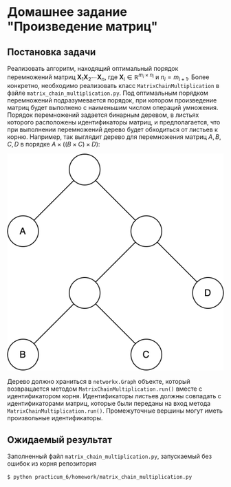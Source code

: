 # Домашнее задание "Произведение матриц"

## Постановка задачи

Реализовать алгоритм, находящий оптимальный порядок перемножений матриц $\boldsymbol{X}_1 \boldsymbol{X}_2 \cdots \boldsymbol{X}_n$, где $\boldsymbol{X}_i \in \mathbb{R}^{m_i \times n_i}$ и $n_i = m_{i+1}$. Более конкретно, необходимо реализовать класс `MatrixChainMultiplication` в файле `matrix_chain_multiplication.py`.
Под оптимальным порядком перемножений подразумевается порядок, при котором произведение матриц будет выполнено с наименьшим числом операций умножения.
Порядок перемножений задается бинарным деревом, в листьях которого расположены идентификаторы матриц, и предполагается, что при выполнении перемножений дерево будет обходиться от листьев к корню.
Например, так выглядит дерево для перемножения матриц $A, B, C, D$ в порядке $A \times ((B \times C) \times D)$:

![matrix chain mul](images/matrix_chain_mul_as_tree.svg)

Дерево должно храниться в `networkx.Graph` объекте, который возвращается методом `MatrixChainMultiplication.run()` вместе с идентификатором корня. Идентификаторы листьев должны совпадать с идентификаторами матриц, которые были переданы на вход метода `MatrixChainMultiplication.run()`.
Промежуточные вершины могут иметь произвольные идентификаторы.

## Ожидаемый результат

Заполненный файл `matrix_chain_multiplication.py`, запускаемый без ошибок из корня репозитория
```bash
$ python practicum_6/homework/matrix_chain_multiplication.py
```

